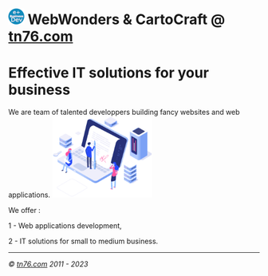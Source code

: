 
#  <img src="assets/img/logo.png" alt="tn76.com"> WebWonders & CartoCraft @ <a href="https://www.tn76.com">tn76.com</a>



<h1>Effective IT solutions for your business</h1>
We are team of talented developpers
building fancy websites and web applications.

<img src="assets/img/hero-img.png" width="200" alt="tn76.com">

We offer :

1 - Web applications development, 

2 - IT solutions for small to medium business.



<hr>
<p><i> &copy <a href="https://www.tn76.com">tn76.com</a>  2011 - 2023</i></p>
